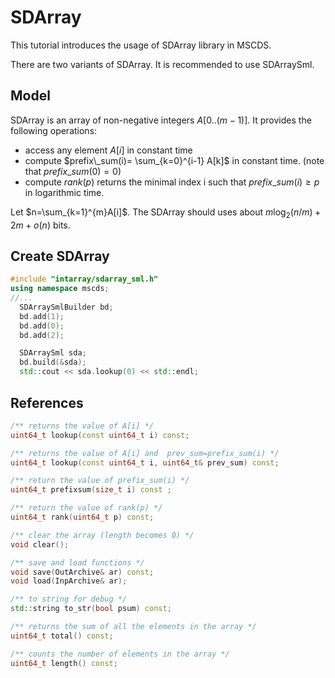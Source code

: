 # SDArray #

This tutorial introduces the usage of SDArray library in MSCDS.

There are two variants of SDArray. It is recommended to use SDArraySml.

## Model ##

SDArray is an array of non-negative integers $A[0..(m-1)]$. 
It provides the following operations:
*  access any element $A[i]$ in constant time 
*  compute $prefix\_sum(i)= \sum_{k=0}^{i-1} A[k]$ in constant time. (note that $prefix\_sum(0)=0$)
*  compute $rank(p)$ returns the minimal index i such that $prefix\_sum(i) \geq p$ in logarithmic time.


Let $n=\sum_{k=1}^{m}A[i]$. The SDArray should uses about $m \log_2 (n/m) + 2m + o(n)$ bits.

## Create SDArray ##


````````cpp
#include "intarray/sdarray_sml.h"
using namespace mscds;
//...
  SDArraySmlBuilder bd;
  bd.add(1);
  bd.add(0);
  bd.add(2);

  SDArraySml sda;
  bd.build(&sda);
  std::cout << sda.lookup(0) << std::endl;
````````

## References ##

````````cpp
/** returns the value of A[i] */
uint64_t lookup(const uint64_t i) const;

/** returns the value of A[i] and  prev_sum=prefix_sum(i) */
uint64_t lookup(const uint64_t i, uint64_t& prev_sum) const;

/** return the value of prefix_sum(i) */
uint64_t prefixsum(size_t i) const ;

/** return the value of rank(p) */
uint64_t rank(uint64_t p) const;

/** clear the array (length becomes 0) */
void clear();

/** save and load functions */
void save(OutArchive& ar) const;
void load(InpArchive& ar);

/** to string for debug */
std::string to_str(bool psum) const;

/** returns the sum of all the elements in the array */
uint64_t total() const;

/** counts the number of elements in the array */
uint64_t length() const;
````````


